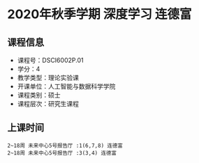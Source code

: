 # 2020年秋季学期 深度学习 连德富






## 课程信息

- 课程号：DSCI6002P.01
- 学分：4
- 教学类型：理论实验课
- 开课单位：人工智能与数据科学学院
- 课程类别：硕士
- 课程层次：研究生课程

## 上课时间

```
2~18周 未来中心5号报告厅 :1(6,7,8) 连德富
2~18周 未来中心5号报告厅 :3(3,4) 连德富
```

